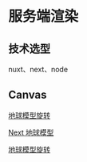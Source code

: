 # 服务端渲染

## 技术选型

nuxt、next、node



## Canvas


[地球模型旋转](https://wow.techbrood.com/fiddle/28026)

[Next 地球模型](https://vercel.com/ "大幅度发")

[地球模型旋转](https://wow.techbrood.com/fiddle/7152)

[]()